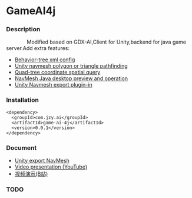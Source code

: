 # GameAI4j
### Description
&emsp;&emsp;&emsp;&emsp;Modified based on GDX-AI,Client for Unity,backend for java game server.Add extra features:
* [Behavior-tree xml config](https://github.com/jzyong/GameAI4j/tree/main/src/main/java/com/jzy/ai/btree)
* [Unity navmesh polygon or triangle pathfinding](https://github.com/jzyong/GameAI4j/tree/main/src/main/java/com/jzy/ai/nav)
* [Quad-tree coordinate spatial query](https://github.com/jzyong/GameAI4j/tree/main/src/main/java/com/jzy/ai/quadtree)
* [NavMesh Java desktop preview and operation](https://github.com/jzyong/GameAI4j/tree/main/src/main/java/com/jzy/ai/nav/polygon/ui)
* [Unity Navmesh export plugin-in](https://github.com/jzyong/NavMeshDemo)



### Installation

    <dependency>
      <groupId>com.jzy.ai</groupId>
      <artifactId>game-ai-4j</artifactId>
      <version>0.0.1</version>
    </dependency>

### Document
* [Unity export NavMesh](https://github.com/jzyong/NavMeshDemo/blob/master/Documents/Guide.md)
* [Video presentation (YouTube)](https://youtu.be/xT1FImnYk-E)
* [视频演示(B站)](https://www.bilibili.com/video/BV19pmiYSEDX)

### TODO
